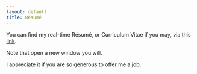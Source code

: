 ```yaml
---
layout: default
title: Résumé
---
```


You can find my real-time Résumé, or Curriculum Vitae if you may, via this <a href="https://yuliwu.github.io/cv/" target="_blank">link</a>. 

Note that open a new window you will.

I appreciate it if you are so generous to offer me a job.

